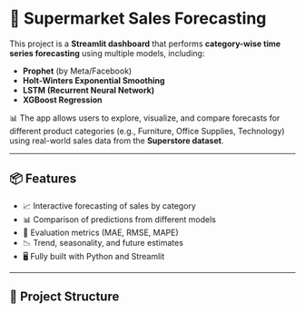 # 🛒 Supermarket Sales Forecasting

This project is a **Streamlit dashboard** that performs **category-wise time series forecasting** using multiple models, including:

- **Prophet** (by Meta/Facebook)
- **Holt-Winters Exponential Smoothing**
- **LSTM (Recurrent Neural Network)**
- **XGBoost Regression**

📊 The app allows users to explore, visualize, and compare forecasts for different product categories (e.g., Furniture, Office Supplies, Technology) using real-world sales data from the **Superstore dataset**.

---

## 📦 Features

- 📈 Interactive forecasting of sales by category
- 📊 Comparison of predictions from different models
- 🧠 Evaluation metrics (MAE, RMSE, MAPE)
- 📉 Trend, seasonality, and future estimates
- 🖥️ Fully built with Python and Streamlit

---

## 📂 Project Structure

